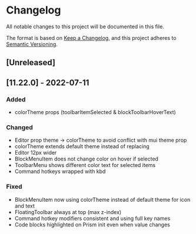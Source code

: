 # Changelog
All notable changes to this project will be documented in this file.

The format is based on [Keep a Changelog](https://keepachangelog.com/en/1.0.0/),
and this project adheres to [Semantic Versioning](https://semver.org/spec/v2.0.0.html).

## [Unreleased]

## [11.22.0] - 2022-07-11
### Added
- colorTheme props (toolbarItemSelected & blockToolbarHoverText)

### Changed
- Editor prop theme -> colorTheme to avoid conflict with mui theme prop
- colorTheme extends default theme instead of replacing
- Editor 12px wider
- BlockMenuItem does not change color on hover if selected
- ToolbarMenu shows different color text for selected items
- Command hotkeys wrapped with kbd

### Fixed
- BlockMenuItem now using colorTheme instead of default theme for icon and text
- FloatingToolbar always at top (max z-index)
- Command hotkey modifiers consistent and using full key names
- Code blocks highlighted on Prism init even when value changes